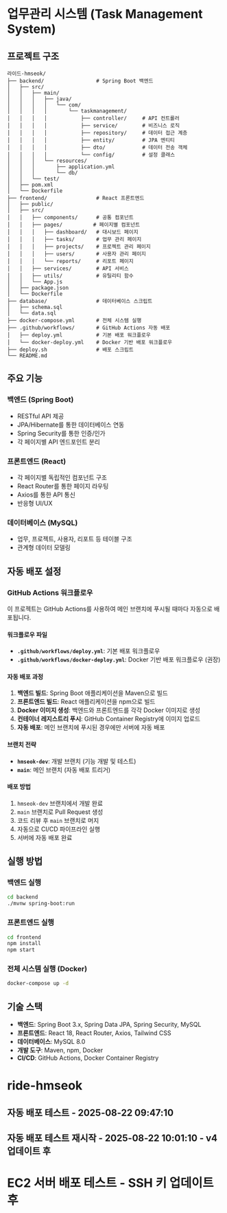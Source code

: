 # 업무관리 시스템 (Task Management System)

## 프로젝트 구조

```
라이드-hmseok/
├── backend/                 # Spring Boot 백엔드
│   ├── src/
│   │   ├── main/
│   │   │   ├── java/
│   │   │   │   └── com/
│   │   │   │       └── taskmanagement/
│   │   │   │           ├── controller/     # API 컨트롤러
│   │   │   │           ├── service/        # 비즈니스 로직
│   │   │   │           ├── repository/     # 데이터 접근 계층
│   │   │   │           ├── entity/         # JPA 엔티티
│   │   │   │           ├── dto/            # 데이터 전송 객체
│   │   │   │           └── config/         # 설정 클래스
│   │   │   └── resources/
│   │   │       ├── application.yml
│   │   │       └── db/
│   │   └── test/
│   ├── pom.xml
│   └── Dockerfile
├── frontend/                # React 프론트엔드
│   ├── public/
│   ├── src/
│   │   ├── components/      # 공통 컴포넌트
│   │   ├── pages/          # 페이지별 컴포넌트
│   │   │   ├── dashboard/   # 대시보드 페이지
│   │   │   ├── tasks/       # 업무 관리 페이지
│   │   │   ├── projects/    # 프로젝트 관리 페이지
│   │   │   ├── users/       # 사용자 관리 페이지
│   │   │   └── reports/     # 리포트 페이지
│   │   ├── services/        # API 서비스
│   │   ├── utils/           # 유틸리티 함수
│   │   └── App.js
│   ├── package.json
│   └── Dockerfile
├── database/                # 데이터베이스 스크립트
│   ├── schema.sql
│   └── data.sql
├── docker-compose.yml       # 전체 시스템 실행
├── .github/workflows/       # GitHub Actions 자동 배포
│   ├── deploy.yml           # 기본 배포 워크플로우
│   └── docker-deploy.yml    # Docker 기반 배포 워크플로우
├── deploy.sh                # 배포 스크립트
└── README.md
```

## 주요 기능

### 백엔드 (Spring Boot)
- RESTful API 제공
- JPA/Hibernate를 통한 데이터베이스 연동
- Spring Security를 통한 인증/인가
- 각 페이지별 API 엔드포인트 분리

### 프론트엔드 (React)
- 각 페이지별 독립적인 컴포넌트 구조
- React Router를 통한 페이지 라우팅
- Axios를 통한 API 통신
- 반응형 UI/UX

### 데이터베이스 (MySQL)
- 업무, 프로젝트, 사용자, 리포트 등 테이블 구조
- 관계형 데이터 모델링

## 자동 배포 설정

### GitHub Actions 워크플로우

이 프로젝트는 GitHub Actions를 사용하여 메인 브랜치에 푸시될 때마다 자동으로 배포됩니다.

#### 워크플로우 파일
- **`.github/workflows/deploy.yml`**: 기본 배포 워크플로우
- **`.github/workflows/docker-deploy.yml`**: Docker 기반 배포 워크플로우 (권장)

#### 자동 배포 과정
1. **백엔드 빌드**: Spring Boot 애플리케이션을 Maven으로 빌드
2. **프론트엔드 빌드**: React 애플리케이션을 npm으로 빌드
3. **Docker 이미지 생성**: 백엔드와 프론트엔드를 각각 Docker 이미지로 생성
4. **컨테이너 레지스트리 푸시**: GitHub Container Registry에 이미지 업로드
5. **자동 배포**: 메인 브랜치에 푸시된 경우에만 서버에 자동 배포

#### 브랜치 전략
- **`hmseok-dev`**: 개발 브랜치 (기능 개발 및 테스트)
- **`main`**: 메인 브랜치 (자동 배포 트리거)

#### 배포 방법
1. `hmseok-dev` 브랜치에서 개발 완료
2. `main` 브랜치로 Pull Request 생성
3. 코드 리뷰 후 `main` 브랜치로 머지
4. 자동으로 CI/CD 파이프라인 실행
5. 서버에 자동 배포 완료

## 실행 방법

### 백엔드 실행
```bash
cd backend
./mvnw spring-boot:run
```

### 프론트엔드 실행
```bash
cd frontend
npm install
npm start
```

### 전체 시스템 실행 (Docker)
```bash
docker-compose up -d
```

## 기술 스택

- **백엔드**: Spring Boot 3.x, Spring Data JPA, Spring Security, MySQL
- **프론트엔드**: React 18, React Router, Axios, Tailwind CSS
- **데이터베이스**: MySQL 8.0
- **개발 도구**: Maven, npm, Docker
- **CI/CD**: GitHub Actions, Docker Container Registry
# ride-hmseok
## 자동 배포 테스트 - 2025-08-22 09:47:10
## 자동 배포 테스트 재시작 - 2025-08-22 10:01:10 - v4 업데이트 후
# EC2 서버 배포 테스트 - SSH 키 업데이트 후
